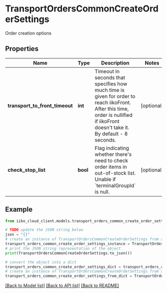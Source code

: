 # TransportOrdersCommonCreateOrderSettings

Order creation options

## Properties

Name | Type | Description | Notes
------------ | ------------- | ------------- | -------------
**transport_to_front_timeout** | **int** | Timeout in seconds that specifies how much time is given for order to reach iikoFront.   After this time, order is nullified if iikoFront doesn&#39;t take it. By default - 8 seconds. | [optional] 
**check_stop_list** | **bool** | Flag indicating whether there&#39;s need to check order items in out-of-stock list.                Unable if &#x60;terminalGroupId&#x60; is null. | [optional] 

## Example

```python
from iiko_cloud_client.models.transport_orders_common_create_order_settings import TransportOrdersCommonCreateOrderSettings

# TODO update the JSON string below
json = "{}"
# create an instance of TransportOrdersCommonCreateOrderSettings from a JSON string
transport_orders_common_create_order_settings_instance = TransportOrdersCommonCreateOrderSettings.from_json(json)
# print the JSON string representation of the object
print(TransportOrdersCommonCreateOrderSettings.to_json())

# convert the object into a dict
transport_orders_common_create_order_settings_dict = transport_orders_common_create_order_settings_instance.to_dict()
# create an instance of TransportOrdersCommonCreateOrderSettings from a dict
transport_orders_common_create_order_settings_from_dict = TransportOrdersCommonCreateOrderSettings.from_dict(transport_orders_common_create_order_settings_dict)
```
[[Back to Model list]](../README.md#documentation-for-models) [[Back to API list]](../README.md#documentation-for-api-endpoints) [[Back to README]](../README.md)


